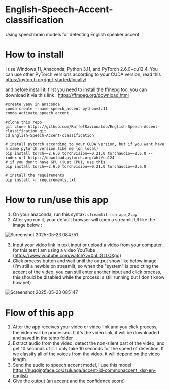 # English-Speech-Accent-classification
Using speechbrain models for detecting English speaker accent

# How to install
I use Windows 11, Anaconda, Python 3.11, and PyTorch 2.6.0+cu12.4. You can use other PyTorch versions according to your CUDA version, read this https://pytorch.org/get-started/locally/

and before install it, first you need to install the ffmepg too, you can download it via this link : https://ffmpeg.org/download.html

```
#create venv in anaconda
conda create --name speech_accent python=3.11
conda activate speech_accent

#clone this repo
git clone https://github.com/RaffelRavionaldo/English-Speech-Accent-classification.git
cd English-Speech-Accent-classification

# install pytorch according to your CUDA version, but if you want have a same pytorch version like me (on local)
pip install torch==2.6.0 torchvision==0.21.0 torchaudio==2.6.0 --index-url https://download.pytorch.org/whl/cu124
# if you don't have GPU (just CPU), use this
pip install torch==2.6.0 torchvision==0.21.0 torchaudio==2.6.0

# install the requirements
pip install -r requirements.txt
```

# How to run/use this app

1. On your anaconda, run this syntax: `streamlit run app_2.py`
2. After you run it, your default browser will open a streamlit UI like the image below :

![Screenshot 2025-05-23 084751](https://github.com/user-attachments/assets/586dfaef-662c-40b7-acce-4a023e9ccfc6)

3. Input your video link in text input or upload a video from your computer, for this test I am using a video YouTube (https://www.youtube.com/watch?v=0nLIGzLOXgg)
4. Click process button and wait until the output show like below image (I'm still a newbie on streamlit, so when the "system" is predicting the accent of the video, you can still enter another input and click process, this should be disabled while the process is still running but I don't know how yet)

![Screenshot 2025-05-23 085147](https://github.com/user-attachments/assets/8e85514b-56ed-4012-aefc-404c1f3d6313)

# Flow of this app
1. After the app receives your video or video link and you click process, the video will be processed. If it's the video link, it will be downloaded and saved in the temp folder
2. Extract audio from the video, detect the non-silent part of the video, and get 10 seconds of it. I only take 10 seconds for the speed of detection. If we classify all of the voices from the video, it will depend on the video length.
3. Send the audio to speech accent model, i use this model : https://huggingface.co/Jzuluaga/accent-id-commonaccent_xlsr-en-english
4. Give the output (an accent and the confidence score)
